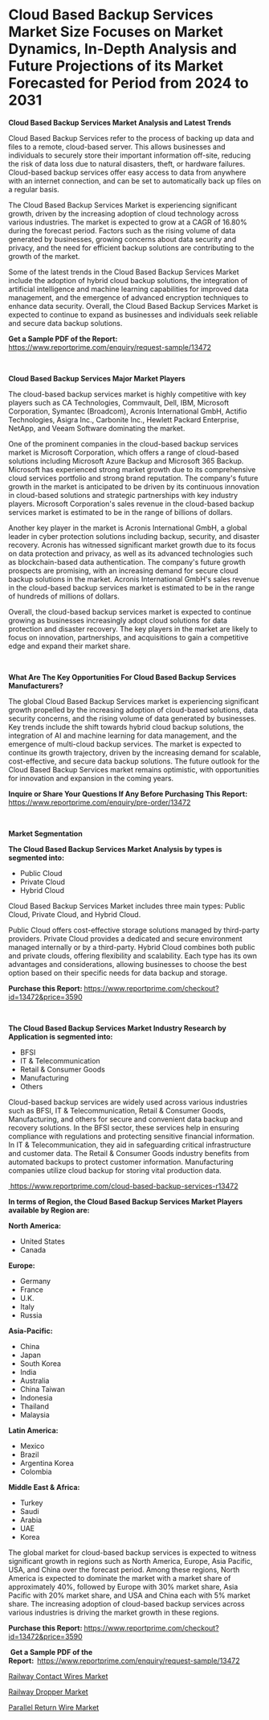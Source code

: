 <p><h1>Cloud Based Backup Services Market Size Focuses on Market Dynamics, In-Depth Analysis and Future Projections of its Market Forecasted for Period from 2024 to 2031</h1></p><p><strong>Cloud Based Backup Services Market Analysis and Latest Trends</strong></p>
<p><p>Cloud Based Backup Services refer to the process of backing up data and files to a remote, cloud-based server. This allows businesses and individuals to securely store their important information off-site, reducing the risk of data loss due to natural disasters, theft, or hardware failures. Cloud-based backup services offer easy access to data from anywhere with an internet connection, and can be set to automatically back up files on a regular basis.</p><p>The Cloud Based Backup Services Market is experiencing significant growth, driven by the increasing adoption of cloud technology across various industries. The market is expected to grow at a CAGR of 16.80% during the forecast period. Factors such as the rising volume of data generated by businesses, growing concerns about data security and privacy, and the need for efficient backup solutions are contributing to the growth of the market.</p><p>Some of the latest trends in the Cloud Based Backup Services Market include the adoption of hybrid cloud backup solutions, the integration of artificial intelligence and machine learning capabilities for improved data management, and the emergence of advanced encryption techniques to enhance data security. Overall, the Cloud Based Backup Services Market is expected to continue to expand as businesses and individuals seek reliable and secure data backup solutions.</p></p>
<p><strong>Get a Sample PDF of the Report:&nbsp;</strong> <a href="https://www.reportprime.com/enquiry/request-sample/13472">https://www.reportprime.com/enquiry/request-sample/13472</a></p>
<p>&nbsp;</p>
<p><strong>Cloud Based Backup Services Major Market Players</strong></p>
<p><p>The cloud-based backup services market is highly competitive with key players such as CA Technologies, Commvault, Dell, IBM, Microsoft Corporation, Symantec (Broadcom), Acronis International GmbH, Actifio Technologies, Asigra Inc., Carbonite Inc., Hewlett Packard Enterprise, NetApp, and Veeam Software dominating the market. </p><p>One of the prominent companies in the cloud-based backup services market is Microsoft Corporation, which offers a range of cloud-based solutions including Microsoft Azure Backup and Microsoft 365 Backup. Microsoft has experienced strong market growth due to its comprehensive cloud services portfolio and strong brand reputation. The company's future growth in the market is anticipated to be driven by its continuous innovation in cloud-based solutions and strategic partnerships with key industry players. Microsoft Corporation's sales revenue in the cloud-based backup services market is estimated to be in the range of billions of dollars.</p><p>Another key player in the market is Acronis International GmbH, a global leader in cyber protection solutions including backup, security, and disaster recovery. Acronis has witnessed significant market growth due to its focus on data protection and privacy, as well as its advanced technologies such as blockchain-based data authentication. The company's future growth prospects are promising, with an increasing demand for secure cloud backup solutions in the market. Acronis International GmbH's sales revenue in the cloud-based backup services market is estimated to be in the range of hundreds of millions of dollars.</p><p>Overall, the cloud-based backup services market is expected to continue growing as businesses increasingly adopt cloud solutions for data protection and disaster recovery. The key players in the market are likely to focus on innovation, partnerships, and acquisitions to gain a competitive edge and expand their market share.</p></p>
<p>&nbsp;</p>
<p><strong>What Are The Key Opportunities For Cloud Based Backup Services Manufacturers?</strong></p>
<p><p>The global Cloud Based Backup Services market is experiencing significant growth propelled by the increasing adoption of cloud-based solutions, data security concerns, and the rising volume of data generated by businesses. Key trends include the shift towards hybrid cloud backup solutions, the integration of AI and machine learning for data management, and the emergence of multi-cloud backup services. The market is expected to continue its growth trajectory, driven by the increasing demand for scalable, cost-effective, and secure data backup solutions. The future outlook for the Cloud Based Backup Services market remains optimistic, with opportunities for innovation and expansion in the coming years.</p></p>
<p><strong>Inquire or Share Your Questions If Any Before Purchasing This Report:</strong> <a href="https://www.reportprime.com/enquiry/pre-order/13472">https://www.reportprime.com/enquiry/pre-order/13472</a></p>
<p>&nbsp;</p>
<p><strong>Market Segmentation</strong></p>
<p><strong>The Cloud Based Backup Services Market Analysis by types is segmented into:</strong></p>
<p><ul><li>Public Cloud</li><li>Private Cloud</li><li>Hybrid Cloud</li></ul></p>
<p><p>Cloud Based Backup Services Market includes three main types: Public Cloud, Private Cloud, and Hybrid Cloud.</p><p>Public Cloud offers cost-effective storage solutions managed by third-party providers. Private Cloud provides a dedicated and secure environment managed internally or by a third-party. Hybrid Cloud combines both public and private clouds, offering flexibility and scalability. Each type has its own advantages and considerations, allowing businesses to choose the best option based on their specific needs for data backup and storage.</p></p>
<p><strong>Purchase this Report:&nbsp;</strong><a href="https://www.reportprime.com/checkout?id=13472&price=3590">https://www.reportprime.com/checkout?id=13472&price=3590</a></p>
<p>&nbsp;</p>
<p><strong>The Cloud Based Backup Services Market Industry Research by Application is segmented into:</strong></p>
<p><ul><li>BFSI</li><li>IT & Telecommunication</li><li>Retail & Consumer Goods</li><li>Manufacturing</li><li>Others</li></ul></p>
<p><p>Cloud-based backup services are widely used across various industries such as BFSI, IT & Telecommunication, Retail & Consumer Goods, Manufacturing, and others for secure and convenient data backup and recovery solutions. In the BFSI sector, these services help in ensuring compliance with regulations and protecting sensitive financial information. In IT & Telecommunication, they aid in safeguarding critical infrastructure and customer data. The Retail & Consumer Goods industry benefits from automated backups to protect customer information. Manufacturing companies utilize cloud backup for storing vital production data.</p></p>
<p><a href="https://www.reportprime.com/cloud-based-backup-services-r13472">&nbsp;https://www.reportprime.com/cloud-based-backup-services-r13472</a></p>
<p><strong>In terms of Region, the Cloud Based Backup Services Market Players available by Region are:</strong></p>
<p>
    <p> <strong> North America: </strong>
        <ul>
            <li>United States</li>
            <li>Canada</li>
        </ul>
        </p> 
    <p> <strong> Europe: </strong>
        <ul>
            <li>Germany</li>
            <li>France</li>
            <li>U.K.</li>
            <li>Italy</li>
            <li>Russia</li>
        </ul>
        </p> 
    <p> <strong> Asia-Pacific: </strong>
        <ul>
            <li>China</li>
            <li>Japan</li>
            <li>South Korea</li>
            <li>India</li>
            <li>Australia</li>
            <li>China Taiwan</li>
            <li>Indonesia</li>
            <li>Thailand</li>
            <li>Malaysia</li>
        </ul>
        </p> 
    <p> <strong> Latin America: </strong>
        <ul>
            <li>Mexico</li>
            <li>Brazil</li>
            <li>Argentina Korea</li>
            <li>Colombia</li>
        </ul>
        </p> 
    <p> <strong> Middle East & Africa: </strong>
        <ul>
            <li>Turkey</li>
            <li>Saudi</li>
            <li>Arabia</li>
            <li>UAE</li>
            <li>Korea</li>
        </ul>
    </p>
    </p>
<p><p>The global market for cloud-based backup services is expected to witness significant growth in regions such as North America, Europe, Asia Pacific, USA, and China over the forecast period. Among these regions, North America is expected to dominate the market with a market share of approximately 40%, followed by Europe with 30% market share, Asia Pacific with 20% market share, and USA and China each with 5% market share. The increasing adoption of cloud-based backup services across various industries is driving the market growth in these regions.</p></p>
<p><strong>Purchase this Report: </strong><a href="https://www.reportprime.com/checkout?id=13472&price=3590">https://www.reportprime.com/checkout?id=13472&price=3590</a></p>
<p>&nbsp;<strong>Get a Sample PDF of the Report:&nbsp;&nbsp;</strong><a href="https://www.reportprime.com/enquiry/request-sample/13472">https://www.reportprime.com/enquiry/request-sample/13472</a></p>
<p><strong></strong></p>
<p><p><a href="https://view.publitas.com/reportprime-1/insights-into-the-railway-contact-wires-market-market-players-market-size-geographical-regions-and-forecast-2024-2031/">Railway Contact Wires Market</a></p><p><a href="https://view.publitas.com/reportprime-1/global-railway-dropper-market-focus-on-application-end-use-industry-type-equipment-and-region-analysis-and-forecast-2024-2031/">Railway Dropper Market</a></p><p><a href="https://view.publitas.com/reportprime-1/parallel-return-wire-market-report-by-product-type-copper-wire-aluminium-wire-others-end-use-transportation-industrial-others-and-region-2024-2031/">Parallel Return Wire Market</a></p></p>